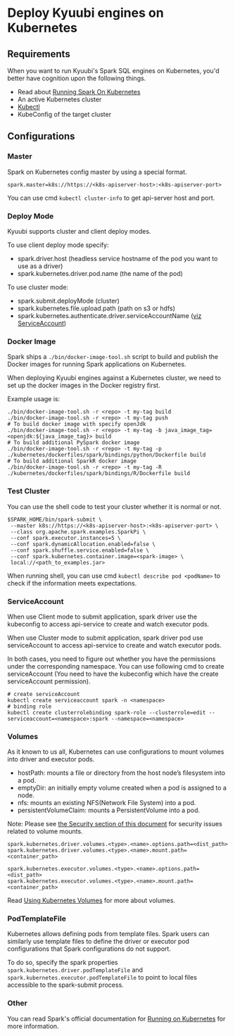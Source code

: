 <!--
- Licensed to the Apache Software Foundation (ASF) under one or more
- contributor license agreements.  See the NOTICE file distributed with
- this work for additional information regarding copyright ownership.
- The ASF licenses this file to You under the Apache License, Version 2.0
- (the "License"); you may not use this file except in compliance with
- the License.  You may obtain a copy of the License at
-
-   http://www.apache.org/licenses/LICENSE-2.0
-
- Unless required by applicable law or agreed to in writing, software
- distributed under the License is distributed on an "AS IS" BASIS,
- WITHOUT WARRANTIES OR CONDITIONS OF ANY KIND, either express or implied.
- See the License for the specific language governing permissions and
- limitations under the License.
-->

# Deploy Kyuubi engines on Kubernetes

## Requirements

When you want to run Kyuubi's Spark SQL engines on Kubernetes, you'd better have cognition upon the following things.

* Read about [Running Spark On Kubernetes](https://spark.apache.org/docs/latest/running-on-kubernetes.html)
* An active Kubernetes cluster
* [Kubectl](https://kubernetes.io/docs/reference/kubectl/overview/)
* KubeConfig of the target cluster

## Configurations

### Master

Spark on Kubernetes config master by using a special format.

`spark.master=k8s://https://<k8s-apiserver-host>:<k8s-apiserver-port>`

You can use cmd `kubectl cluster-info` to get api-server host and port.

### Deploy Mode

Kyuubi supports cluster and client deploy modes.

To use client deploy mode specify:
* spark.driver.host (headless service hostname of the pod you want to use as a driver)
* spark.kubernetes.driver.pod.name (the name of the pod)

To use cluster mode:
* spark.submit.deployMode (cluster)
* spark.kubernetes.file.upload.path (path on s3 or hdfs)
* spark.kubernetes.authenticate.driver.serviceAccountName ([viz ServiceAccount](#serviceaccount))

### Docker Image

Spark ships a `./bin/docker-image-tool.sh` script to build and publish the Docker images for running Spark applications on Kubernetes.

When deploying Kyuubi engines against a Kubernetes cluster, we need to set up the docker images in the Docker registry first.

Example usage is:

```shell
./bin/docker-image-tool.sh -r <repo> -t my-tag build
./bin/docker-image-tool.sh -r <repo> -t my-tag push
# To build docker image with specify openJdk 
./bin/docker-image-tool.sh -r <repo> -t my-tag -b java_image_tag=<openjdk:${java_image_tag}> build
# To build additional PySpark docker image
./bin/docker-image-tool.sh -r <repo> -t my-tag -p ./kubernetes/dockerfiles/spark/bindings/python/Dockerfile build
# To build additional SparkR docker image
./bin/docker-image-tool.sh -r <repo> -t my-tag -R ./kubernetes/dockerfiles/spark/bindings/R/Dockerfile build
```

### Test Cluster

You can use the shell code to test your cluster whether it is normal or not.

```shell
$SPARK_HOME/bin/spark-submit \
 --master k8s://https://<k8s-apiserver-host>:<k8s-apiserver-port> \
 --class org.apache.spark.examples.SparkPi \
 --conf spark.executor.instances=5 \
 --conf spark.dynamicAllocation.enabled=false \
 --conf spark.shuffle.service.enabled=false \
 --conf spark.kubernetes.container.image=<spark-image> \
 local://<path_to_examples.jar>
```

When running shell, you can use cmd `kubectl describe pod <podName>` to check if the information meets expectations.

### ServiceAccount

When use Client mode to submit application, spark driver use the kubeconfig to access api-service to create and watch executor pods.

When use Cluster mode to submit application, spark driver pod use serviceAccount to access api-service to create and watch executor pods.

In both cases, you need to figure out whether you have the permissions under the corresponding namespace. You can use following cmd to create serviceAccount (You need to have the kubeconfig which have the create serviceAccount permission).

```shell
# create serviceAccount
kubectl create serviceaccount spark -n <namespace>
# binding role
kubectl create clusterrolebinding spark-role --clusterrole=edit --serviceaccount=<namespace>:spark --namespace=<namespace>
```

### Volumes

As it known to us all, Kubernetes can use configurations to mount volumes into driver and executor pods.

* hostPath: mounts a file or directory from the host node’s filesystem into a pod.
* emptyDir: an initially empty volume created when a pod is assigned to a node.
* nfs: mounts an existing NFS(Network File System) into a pod.
* persistentVolumeClaim: mounts a PersistentVolume into a pod.

Note: Please
see [the Security section of this document](https://spark.apache.org/docs/latest/running-on-kubernetes.html#security) for security issues related to volume mounts.

```
spark.kubernetes.driver.volumes.<type>.<name>.options.path=<dist_path>
spark.kubernetes.driver.volumes.<type>.<name>.mount.path=<container_path>

spark.kubernetes.executor.volumes.<type>.<name>.options.path=<dist_path>
spark.kubernetes.executor.volumes.<type>.<name>.mount.path=<container_path>
```

Read [Using Kubernetes Volumes](https://spark.apache.org/docs/latest/running-on-kubernetes.html#using-kubernetes-volumes) for more about volumes.

### PodTemplateFile

Kubernetes allows defining pods from template files. Spark users can similarly use template files to define the driver or executor pod configurations that Spark configurations do not support.

To do so, specify the spark properties `spark.kubernetes.driver.podTemplateFile` and `spark.kubernetes.executor.podTemplateFile` to point to local files accessible to the spark-submit process.

### Other

You can read Spark's official documentation for [Running on Kubernetes](https://spark.apache.org/docs/latest/running-on-kubernetes.html) for more information.
